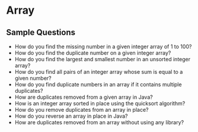 # Array

## Sample Questions

* How do you find the missing number in a given integer array of 1 to 100?
* How do you find the duplicate number on a given integer array?
* How do you find the largest and smallest number in an unsorted integer array?
* How do you find all pairs of an integer array whose sum is equal to a given number?
* How do you find duplicate numbers in an array if it contains multiple duplicates?
* How are duplicates removed from a given array in Java?
* How is an integer array sorted in place using the quicksort algorithm?
* How do you remove duplicates from an array in place?
* How do you reverse an array in place in Java?
* How are duplicates removed from an array without using any library?
